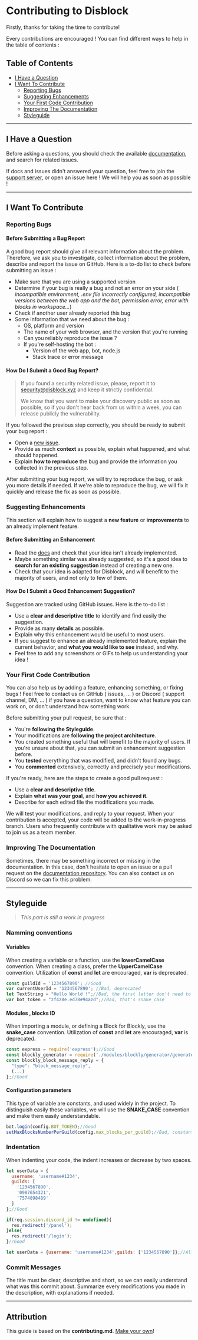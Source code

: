 # Contributing to Disblock

Firstly, thanks for taking the time to contribute!

Every contributions are encouraged ! You can find different ways to help in the table of contents :

## Table of Contents

- [I Have a Question](#i-have-a-question)
- [I Want To Contribute](#i-want-to-contribute)
  - [Reporting Bugs](#reporting-bugs)
  - [Suggesting Enhancements](#suggesting-enhancements)
  - [Your First Code Contribution](#your-first-code-contribution)
  - [Improving The Documentation](#improving-the-documentation)
  - [Styleguide](#styleguide)

-----

## I Have a Question

Before asking a questions, you should check the available [documentation](https://docs.disblock.xyz), and search for related issues.

If docs and issues didn't answered your question, feel free to join the [support server](https://discord.gg/4b6j3UBKWp), or open an issue here ! We will help you as soon as possible !

-----

## I Want To Contribute

### Reporting Bugs

#### Before Submitting a Bug Report

A good bug report should give all relevant information about the problem. Therefore, we ask you to investigate, collect information about the problem, describe and report the issue on GitHub. Here is a to-do list to check before submitting an issue :

- Make sure that you are using a supported version
- Determine if your bug is really a bug and not an error on your side ( *incompatible environment, .env file incorrectly configured, incompatible versions between the web app and the bot, permission error, error with blocks in workspace...*)
- Check if another user already reported this bug
- Some information that we need about the bug :
  - OS, platform and version
  - The name of your web browser, and the version that you're running
  - Can you reliably reproduce the issue ?
  - If you're self-hosting the bot :
    - Version of the web app, bot, node.js
    - Stack trace or error message

#### How Do I Submit a Good Bug Report?

> If you found a security related issue, please, report it to security@disblock.xyz and keep it strictly confidential.
>
> We know that you want to make your discovery public as soon as possible, so if you don't hear back from us within a week, you can release publicly the vulnerability.


If you followed the previous step correctly, you should be ready to submit your bug report :

- Open a [new issue](/issues/new).
- Provide as much **context** as possible, explain what happened, and what should happened.
- Explain **how to reproduce** the bug and provide the information you collected in the previous step.

After submitting your bug report, we will try to reproduce the bug, or ask you more details if needed. If we're able to reproduce the bug, we will fix it quickly and release the fix as soon as possible.

### Suggesting Enhancements

This section will explain how to suggest a **new feature** or **improvements** to an already implement feature.

#### Before Submitting an Enhancement

- Read the [docs](https://docs.disblock.xyz) and check that your idea isn't already implemented.
- Maybe something similar was already suggested, so it's a good idea to **search for an existing suggestion** instead of creating a new one.
- Check that your idea is adapted for Disblock, and will benefit to the majority of users, and not only to few of them.

#### How Do I Submit a Good Enhancement Suggestion?

Suggestion are tracked using GitHub issues. Here is the to-do list :

- Use a **clear and descriptive title** to identify and find easily the suggestion.
- Provide as many **details** as possible.
- Explain why this enhancement would be useful to most users.
- If you suggest to enhance an already implemented feature, explain the current behavior, and **what you would like to see** instead, and why.
- Feel free to add any screenshots or GIFs to help us understanding your idea !

### Your First Code Contribution

You can also help us by adding a feature, enhancing something, or fixing bugs ! Feel free to contact us on GitHub ( issues, ... ) or Discord ( support channel, DM, ... ) if you have a question, want to know what feature you can work on, or don't understand how something work.

Before submitting your pull request, be sure that :

- You're **following the Styleguide**.
- Your modifications are **following the project architecture**.
- You created something useful that will benefit to the majority of users. If you're unsure about that, you can submit an enhancement suggestion before.
- You **tested** everything that was modified, and didn't found any bugs.
- You **commented** extensively, correctly and precisely your modifications.

If you're ready, here are the steps to create a good pull request :

- Use a **clear and descriptive title**.
- Explain **what was your goal**, and **how you achieved it**.
- Describe for each edited file the modifications you made.

We will test your modifications, and reply to your request. When your contribution is accepted, your code will be added to the work-in-progress branch. Users who frequently contribute with qualitative work may be asked to join us as a team member.

### Improving The Documentation

Sometimes, there may be something incorrect or missing in the documentation. In this case, don't hesitate to open an issue or a pull request on the [documentation repository](https://github.com/Disblock/Documentation). You can also contact us on Discord so we can fix this problem.

-----

## Styleguide
> *This part is still a work in progress*

### Namming conventions

#### Variables
When creating a variable or a function, use the **lowerCamelCase** convention. When creating a class, prefer the **UpperCamelCase** convention.
Utilization of **const** and **let** are encouraged, **var** is deprecated.
```js
const guildId = '1234567890'; //Good
var currentUserId = '1234567890'; //Bad, deprecated
let TextString = "Hello World !";//Bad, the first letter don't need to be uppercase
var bot_token = "zf4z8e.ed78#94azd";//Bad, that's snake_case
```

#### Modules , blocks ID
When importing a module, or defining a Block for Blockly, use the **snake_case** convention.
Utilization of **const** and **let** are encouraged, **var** is deprecated.
```js
const express = require('express');//Good
const blockly_generator = require('./modules/blockly/generator/generator.js');//Good
const blockly_block_message_reply = {
  "type": "block_message_reply",
  (...)
};//Good
```

#### Configuration parameters
This type of variable are constants, and used widely in the project. To distinguish easily these variables,
we will use the **SNAKE_CASE** convention and make them easily understandable.
```js
bot.login(config.BOT_TOKEN);//Good
setMaxBlocksNumberPerGuild(config.max_blocks_per_guild);//Bad, constant not in uppercase
```

### Indentation
When indenting your code, the indent increases or decrease by two spaces.
```js
let userData = {
  username: 'username#1234',
  guilds: [
    '1234567890',
    '0987654321',
    '7574898489'
  ]
};//Good

if(req.session.discord_id != undefined){
  res.redirect('/panel');
}else{
  res.redirect('/login');
}//Good

let userData = {username: 'username#1234',guilds: ['1234567890']};//Allowed, only few properties
```

### Commit Messages

The title must be clear, descriptive and short, so we can easily understand what was this commit about. Summarize every modifications you made in the description, with explanations if needed.

-----
## Attribution
This guide is based on the **contributing.md**. [Make your own](https://contributing.md/)!
